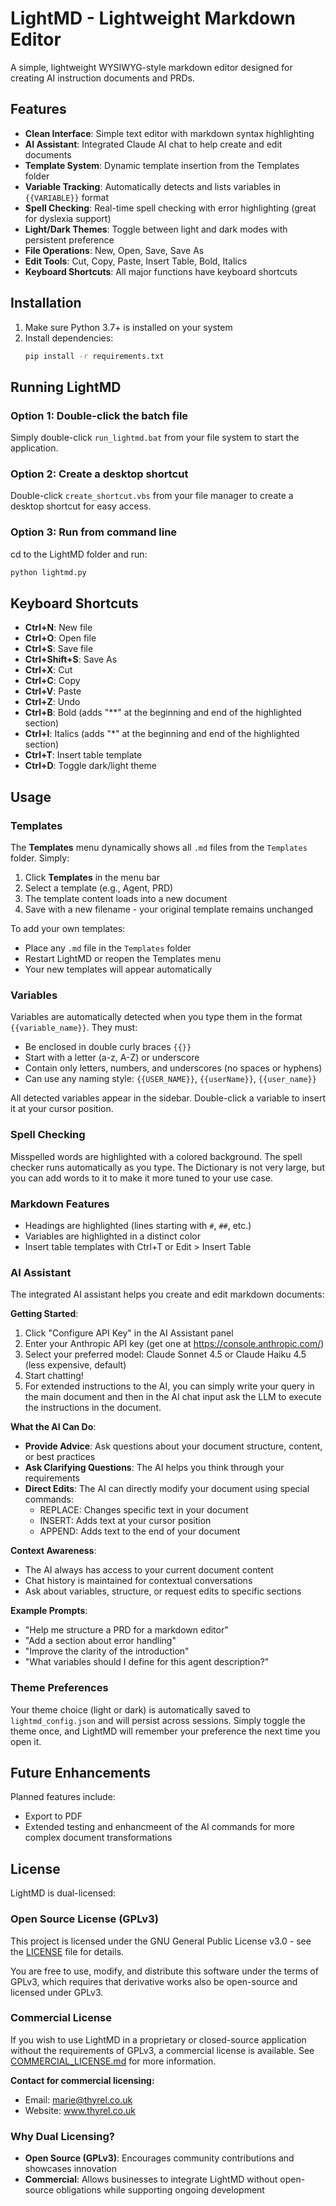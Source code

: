# LightMD - Lightweight Markdown Editor

A simple, lightweight WYSIWYG-style markdown editor designed for creating AI instruction documents and PRDs.

## Features

- **Clean Interface**: Simple text editor with markdown syntax highlighting
- **AI Assistant**: Integrated Claude AI chat to help create and edit documents
- **Template System**: Dynamic template insertion from the Templates folder
- **Variable Tracking**: Automatically detects and lists variables in `{{VARIABLE}}` format
- **Spell Checking**: Real-time spell checking with error highlighting (great for dyslexia support)
- **Light/Dark Themes**: Toggle between light and dark modes with persistent preference
- **File Operations**: New, Open, Save, Save As
- **Edit Tools**: Cut, Copy, Paste, Insert Table, Bold, Italics
- **Keyboard Shortcuts**: All major functions have keyboard shortcuts

## Installation

1. Make sure Python 3.7+ is installed on your system
2. Install dependencies:
   ```bash
   pip install -r requirements.txt
   ```

## Running LightMD

### Option 1: Double-click the batch file
Simply double-click `run_lightmd.bat` from your file system to start the application.

### Option 2: Create a desktop shortcut
Double-click `create_shortcut.vbs` from your file manager to create a desktop shortcut for easy access.

### Option 3: Run from command line
cd to the LightMD folder and run:
```bash
python lightmd.py
```

## Keyboard Shortcuts

- **Ctrl+N**: New file
- **Ctrl+O**: Open file
- **Ctrl+S**: Save file
- **Ctrl+Shift+S**: Save As
- **Ctrl+X**: Cut
- **Ctrl+C**: Copy
- **Ctrl+V**: Paste
- **Ctrl+Z**: Undo
- **Ctrl+B**: Bold (adds "**" at the beginning and end of the highlighted section)
- **Ctrl+I**: Italics (adds "*" at the beginning and end of the highlighted section)
- **Ctrl+T**: Insert table template
- **Ctrl+D**: Toggle dark/light theme

## Usage

### Templates
The **Templates** menu dynamically shows all `.md` files from the `Templates` folder. Simply:
1. Click **Templates** in the menu bar
2. Select a template (e.g., Agent, PRD)
3. The template content loads into a new document
4. Save with a new filename - your original template remains unchanged

To add your own templates:
- Place any `.md` file in the `Templates` folder
- Restart LightMD or reopen the Templates menu
- Your new templates will appear automatically

### Variables
Variables are automatically detected when you type them in the format `{{variable_name}}`. They must:
- Be enclosed in double curly braces `{{}}`
- Start with a letter (a-z, A-Z) or underscore
- Contain only letters, numbers, and underscores (no spaces or hyphens)
- Can use any naming style: `{{USER_NAME}}`, `{{userName}}`, `{{user_name}}`

All detected variables appear in the sidebar. Double-click a variable to insert it at your cursor position.

### Spell Checking
Misspelled words are highlighted with a colored background. The spell checker runs automatically as you type. The Dictionary is not very large, but you can add words to it to make it more tuned to your use case.

### Markdown Features
- Headings are highlighted (lines starting with `#`, `##`, etc.)
- Variables are highlighted in a distinct color
- Insert table templates with Ctrl+T or Edit > Insert Table

### AI Assistant
The integrated AI assistant helps you create and edit markdown documents:

**Getting Started**:
1. Click "Configure API Key" in the AI Assistant panel
2. Enter your Anthropic API key (get one at https://console.anthropic.com/)
3. Select your preferred model: Claude Sonnet 4.5  or Claude Haiku 4.5 (less expensive, default)
4. Start chatting!
5. For extended instructions to the AI, you can simply write your query in the main document and then in the AI chat input ask the LLM to execute the instructions in the document.

**What the AI Can Do**:
- **Provide Advice**: Ask questions about your document structure, content, or best practices
- **Ask Clarifying Questions**: The AI helps you think through your requirements
- **Direct Edits**: The AI can directly modify your document using special commands:
  - REPLACE: Changes specific text in your document
  - INSERT: Adds text at your cursor position
  - APPEND: Adds text to the end of your document

**Context Awareness**:
- The AI always has access to your current document content
- Chat history is maintained for contextual conversations
- Ask about variables, structure, or request edits to specific sections

**Example Prompts**:
- "Help me structure a PRD for a markdown editor"
- "Add a section about error handling"
- "Improve the clarity of the introduction"
- "What variables should I define for this agent description?"

### Theme Preferences
Your theme choice (light or dark) is automatically saved to `lightmd_config.json` and will persist across sessions. Simply toggle the theme once, and LightMD will remember your preference the next time you open it.

## Future Enhancements

Planned features include:
- Export to PDF
- Extended testing and enhancmeent of the AI commands for more complex document transformations

## License

LightMD is dual-licensed:

### Open Source License (GPLv3)
This project is licensed under the GNU General Public License v3.0 - see the [LICENSE](LICENSE) file for details.

You are free to use, modify, and distribute this software under the terms of GPLv3, which requires that derivative works also be open-source and licensed under GPLv3.

### Commercial License
If you wish to use LightMD in a proprietary or closed-source application without the requirements of GPLv3, a commercial license is available. See [COMMERCIAL_LICENSE.md](COMMERCIAL_LICENSE.md) for more information.

**Contact for commercial licensing:**
- Email: marie@thyrel.co.uk
- Website: www.thyrel.co.uk

### Why Dual Licensing?
- **Open Source (GPLv3)**: Encourages community contributions and showcases innovation
- **Commercial**: Allows businesses to integrate LightMD without open-source obligations while supporting ongoing development
